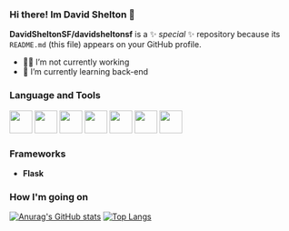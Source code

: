 ### Hi there! Im David Shelton 👋

**DavidSheltonSF/davidsheltonsf** is a ✨ _special_ ✨ repository because its `README.md` (this file) appears on your GitHub profile.

- 👨‍💼  I’m not currently working 
- 📖  I’m currently learning back-end

### Language and Tools
<div>
  <img height=40 width=40 src="https://cdn.jsdelivr.net/gh/devicons/devicon/icons/python/python-original.svg"/>
  <img height=40 width=40 src="https://cdn.jsdelivr.net/gh/devicons/devicon/icons/html5/html5-original.svg"/>
  <img height=40 width=40 src="https://cdn.jsdelivr.net/gh/devicons/devicon/icons/css3/css3-original.svg"/>
  <img height=40 width=40 src="https://cdn.jsdelivr.net/gh/devicons/devicon/icons/javascript/javascript-original.svg"/>
  <img height=40 width=40 src="https://cdn.jsdelivr.net/gh/devicons/devicon/icons/java/java-original.svg"/>
  <img height=40 width=40 src="https://cdn.jsdelivr.net/gh/devicons/devicon/icons/c/c-original.svg"/>
  <img height=40 width=40 src="https://cdn.jsdelivr.net/gh/devicons/devicon/icons/git/git-original.svg" /> 
</div>
    
### Frameworks
  - **Flask**
               
### How I'm going on
[![Anurag's GitHub stats](https://github-readme-stats.vercel.app/api?username=davidsheltonsf&show_icons=true&theme=tokyonight)](https://github.com/davidsheltonsf)
[![Top Langs](https://github-readme-stats.vercel.app/api/top-langs/?username=davidsheltonsf&layout=donut&theme=tokyonight)](https://github.com/davidsheltonsf)
